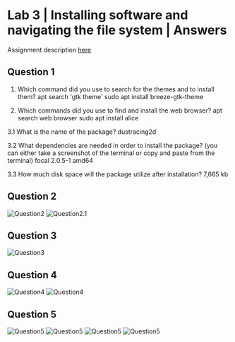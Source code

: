# Lab 3 | Installing software and navigating the file system | Answers
Assignment description [here](https://raw.githubusercontent.com/ra559/cis106/main/labs/lab3.md)

## Question 1
1. Which command did you use to search for the themes and to install them?
apt search 'gtk theme'
sudo apt install breeze-gtk-theme

2. Which commands did you use to find and install the web browser?
apt search web browser
sudo apt install alice

3.1 What is the name of the package?
dustracing2d 

3.2 What dependencies are needed in order to install the package? (you can either take a screenshot of  the terminal or copy and paste from the terminal)
focal 2.0.5-1 amd64

3.3 How much disk space will the package utilize after installation?
7,665 kb
 

## Question 2
![Question2](Q2.png)
![Question2.1](Q2.1.png)

## Question 3
![Question3](Q3.png)

## Question 4
![Question4](Q4.png)
![Question4](Q4.1.png)

## Question 5
![Question5](Q5.png)
![Question5](Q5.1.png)
![Question5](Q5.2.png)
![Question5](Q5.3.png)

